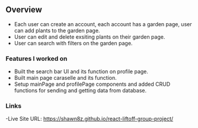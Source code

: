 
## Overview
 
- Each user can create an account, each account has a garden page, user can add plants to the garden page.
- User can edit and delete exsiting plants on their garden page.
- User can search with filters on the garden page.

### Features I worked on

- Built the search bar UI and its function on profile page.
- Built main page caraselle and its function.
- Setup mainPage and profilePage components and added CRUD functions for sending and getting data from database.

### Links

-Live Site URL: https://shawn8z.github.io/react-liftoff-group-project/
